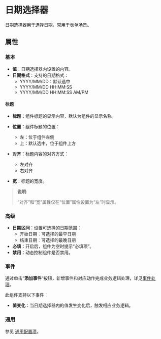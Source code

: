 # 日期选择器

日期选择器用于选择日期，常用于表单场景。

## 属性

### 基本

- **值**：日期选择器内设置的内容。
- **日期格式**：支持的日期格式：
  - YYYY/MM/DD：默认选中
  - YYYY/MM/DD HH:MM:SS
  - YYYY/MM/DD HH:MM:SS AM/PM

#### 标题

- **标题**：组件标题的显示内容，默认为组件的显示名称。
- **位置**：组件标题的位置：
  - 左：位于组件左侧
  - 上：默认选中，位于组件上方

- **对齐**：标题内容的对齐方式：
  - 左对齐
  - 右对齐
- **宽**：标题的宽度。

> **说明**:
>
>“对齐”和“宽”属性仅在“位置”属性设置为“左”时显示。

### 高级

- **日期区间**：设置可选择的日期范围：
  - 开始日期：可选择的最早日期
  - 结束日期：可选择的最晚日期
- **必填**：开启后，组件为空时提示“必填项”。
- **禁用**：动态控制组件是否禁用。

### 事件

通过单击“**添加事件**”按钮，新增事件和对应动作完成业务逻辑处理，详见[事件处理](./../commonevent.md)。

此组件支持以下事件：

- **值变化**：当日期选择器内的值发生变化后，触发相应业务逻辑。

### 通用

参见 [通用配置项](../general.md)。